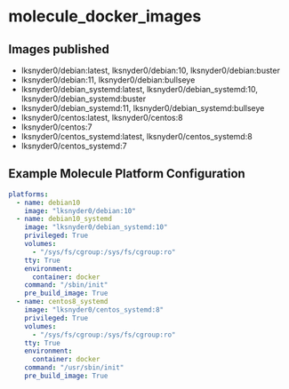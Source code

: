 # molecule_docker_images

## Images published

- lksnyder0/debian:latest, lksnyder0/debian:10, lksnyder0/debian:buster
- lksnyder0/debian:11, lksnyder0/debian:bullseye
- lksnyder0/debian_systemd:latest, lksnyder0/debian_systemd:10, lksnyder0/debian_systemd:buster
- lksnyder0/debian_systemd:11, lksnyder0/debian_systemd:bullseye
- lksnyder0/centos:latest, lksnyder0/centos:8
- lksnyder0/centos:7
- lksnyder0/centos_systemd:latest, lksnyder0/centos_systemd:8
- lksnyder0/centos_systemd:7

## Example Molecule Platform Configuration

```yaml
platforms:
  - name: debian10
    image: "lksnyder0/debian:10"
  - name: debian10_systemd
    image: "lksnyder0/debian_systemd:10"
    privileged: True
    volumes:
      - "/sys/fs/cgroup:/sys/fs/cgroup:ro"
    tty: True
    environment:
      container: docker
    command: "/sbin/init"
    pre_build_image: True
  - name: centos8_systemd
    image: "lksnyder0/centos_systemd:8"
    privileged: True
    volumes:
      - "/sys/fs/cgroup:/sys/fs/cgroup:ro"
    tty: True
    environment:
      container: docker
    command: "/usr/sbin/init"
    pre_build_image: True

```
